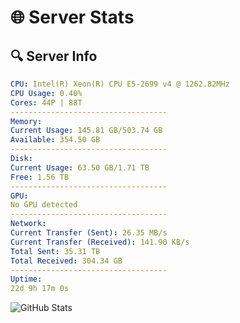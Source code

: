 # 🌐 Server Stats
## 🔍 Server Info
```yaml
CPU: Intel(R) Xeon(R) CPU E5-2699 v4 @ 1262.82MHz
CPU Usage: 0.40%
Cores: 44P | 88T
-----------------------------------
Memory:
Current Usage: 145.81 GB/503.74 GB
Available: 354.50 GB
-----------------------------------
Disk:
Current Usage: 63.50 GB/1.71 TB
Free: 1.56 TB
-----------------------------------
GPU:
No GPU detected
-----------------------------------
Network:
Current Transfer (Sent): 26.35 MB/s
Current Transfer (Received): 141.90 KB/s
Total Sent: 35.31 TB
Total Received: 304.34 GB
-----------------------------------
Uptime:
22d 9h 17m 0s
```
![GitHub Stats](https://img.shields.io/badge/Updated-2025-03-30_06:39:49-blue)